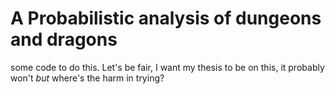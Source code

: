 # A Probabilistic analysis of dungeons and dragons

some code to do this. Let's be fair, I want my thesis to be on this, it probably won't _but_ where's the harm in trying?

